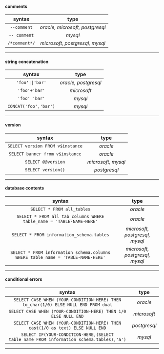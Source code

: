#### comments

| syntax | type |
|:---:|:---:|
|```--comment```|*oracle, microsoft, postgresql*|
|```-- comment```|*mysql*|
|```/*comment*/```|*microsoft, postgresql, mysql*|

-----


#### string concatenation

| syntax | type |
|:---:|:---:|
|```'foo'\|\|'bar'```|*oracle, postgresql*|
|```'foo'+'bar'```|*microsoft*|
|```'foo' 'bar'```|*mysql*|
|```CONCAT('foo','bar')```|*mysql*|

-----


#### version

| syntax | type |
|:---:|:---:|
|```SELECT version FROM v$instance```|*oracle*|
|```SELECT banner from v$instance```|*oracle*|
|```SELECT @@version```|*microsoft, mysql*|
|```SELECT version()```|*postgresql*|

-----


#### database contents

| syntax | type |
|:---:|:---:|
|```SELECT * FROM all_tables```|*oracle*|
|```SELECT * FROM all_tab_columns WHERE table_name = 'TABLE-NAME-HERE'```|*oracle*|
|```SELECT * FROM information_schema.tables```|*microsoft, postgresql, mysql*|
|```SELECT * FROM information_schema.columns WHERE table_name = 'TABLE-NAME-HERE'```|*microsoft, postgresql, mysql*|

-----


#### conditional errors

| syntax | type |
|:---:|:---:|
|```SELECT CASE WHEN (YOUR-CONDITION-HERE) THEN to_char(1/0) ELSE NULL END FROM dual```|*oracle*|
|```SELECT CASE WHEN (YOUR-CONDITION-HERE) THEN 1/0 ELSE NULL END```|*microsoft*|
|```SELECT CASE WHEN (YOUR-CONDITION-HERE) THEN cast(1/0 as text) ELSE NULL END```|*postgresql*|
|```SELECT IF(YOUR-CONDITION-HERE,(SELECT table_name FROM information_schema.tables),'a')```|*mysql*|

-----